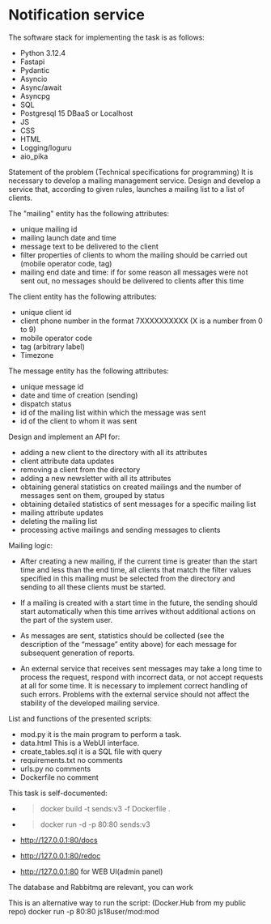 # Notification service 
The software stack for implementing the task is as follows:
- Python 3.12.4 
- Fastapi
- Pydantic
- Asyncio
- Async/await
- Asyncpg
- SQL
- Postgresql 15  DBaaS  or Localhost
- JS
- CSS
- HTML
- Logging/loguru
- aio_pika

Statement of the problem (Technical specifications for programming)
It is necessary to develop a mailing management service.
Design and develop a service that, according to given rules, launches a mailing list to a list of clients.

The "mailing" entity has the following attributes:
- unique mailing id
- mailing launch date and time
- message text to be delivered to the client
- filter properties of clients to whom the mailing should be carried out (mobile operator code, tag)
- mailing end date and time: if for some reason all messages were not sent out, no messages should be delivered to clients after this time

The client entity has the following attributes:
- unique client id
- client phone number in the format 7XXXXXXXXXX (X is a number from 0 to 9)
- mobile operator code
- tag (arbitrary label)
- Timezone

The message entity has the following attributes:
- unique message id
- date and time of creation (sending)
- dispatch status
- id of the mailing list within which the message was sent
- id of the client to whom it was sent

Design and implement an API for:
- adding a new client to the directory with all its attributes
- client attribute data updates
- removing a client from the directory
- adding a new newsletter with all its attributes
- obtaining general statistics on created mailings and the number of messages sent on them, grouped by status
- obtaining detailed statistics of sent messages for a specific mailing list
- mailing attribute updates
- deleting the mailing list
- processing active mailings and sending messages to clients

Mailing logic:
- After creating a new mailing, if the current time is greater than the start time and less than the end time, all clients that match the filter values specified in this mailing must be selected from the directory and sending to all these clients must be started.

- If a mailing is created with a start time in the future, the sending should start automatically when this time arrives without additional actions on the part of the system user.
- As messages are sent, statistics should be collected (see the description of the “message” entity above) for each message for subsequent generation of reports.
- An external service that receives sent messages may take a long time to process the request, respond with incorrect data, or not accept requests at all for some time. It is necessary to implement correct handling of such errors. Problems with the external service 
  should not affect the stability of the developed mailing service.

List and functions of the presented scripts:

- mod.py  it is the main program to perform a task.
- data.html This is a WebUI interface.
- create_tables.sql  it is a SQL file with query
- requirements.txt no comments
- urls.py  no comments
- Dockerfile  no comment

This task is self-documented:
- >docker build -t sends:v3 -f Dockerfile .
- >docker run -d -p 80:80 sends:v3

- http://127.0.0.1:80/docs
- http://127.0.0.1:80/redoc
- http://127.0.0.1:80    for WEB UI(admin panel)

The database and Rabbitmq are relevant, you can work

This is an alternative way to run the script:   (Docker.Hub from my public repo)
docker run -p 80:80 js18user/mod:mod
